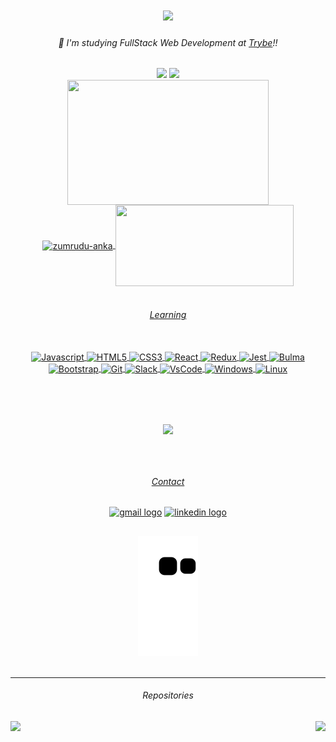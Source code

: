 <h1 align="center">
  <a href="https://git.io/typing-svg">
    <img src="https://readme-typing-svg.herokuapp.com/?lines=Hello+World!+👋;+I'am+Rafael+Souza!+🇧🇷;&center=true&size=30">
  </a>
<!--   <img align="right" width=130 src="https://c.tenor.com/rkY5QA5c3VAAAAAC/gato-digitando.gif" /> -->
</h1>

<h6 align="center">🌱 I'm studying FullStack Web Development at <a href="https://www.betrybe.com/"><i>Trybe</i></a>!!</h6>

##

<div align="center">
  <img width=430 src="https://github-readme-stats.vercel.app/api?hide_title=true&&include_all_commits=true&count_private=true&disable_animations=false&username=Rafael-Souza-97&show_icons=true&theme=react&border_color=61dafb&hide_border=true" />
  <img width=140 src="https://c.tenor.com/rkY5QA5c3VAAAAAC/gato-digitando.gif" />
</div>

<div align="center">
  <img align="center" width="80%" height=200 src="https://activity-graph.herokuapp.com/graph?username=Rafael-Souza-97&theme=react-dark&bg_color=20232a&hide_border=true&include_all_commits=true&count_private=true&disable_animations=false" />
</div>

<div align=center>
  <a href="https://github.com/denvercoder1/github-readme-streak-stats" title="Go to Source">
  <img align="center" width=285 height=130 src="https://github-readme-streak-stats.herokuapp.com/?user=Rafael-Souza-97&theme=react&border=61dafb&hide_border=true" alt="zumrudu-anka" />
  </a>
  <a href="https://github.com/anuraghazra/github-readme-stats">
  <img width=285 align="center" height=130 src="https://github-readme-stats.vercel.app/api/top-langs/?username=Rafael-Souza-97&hide=c%23,powershell,Mathematica,Ruby,Objective-C,Objective-C%2b%2b,Cuda&title_color=61dafb&text_color=ffffff&icon_color=61dafb&bg_color=20232a&langs_count=8&layout=compact&border_color=61dafb&hide_border=true" />
  </div>

<br>

<h6 align="center">Learning</h6>

<div align="center">
  <a href="https://github.com/Rafael-Souza-97" /><br>
  <img align="center" alt="Javascript" height="35" width="60" src="https://cdn.jsdelivr.net/gh/devicons/devicon/icons/javascript/javascript-original.svg" />
  <img align="center" alt="HTML5" height="35" width="50" src="https://cdn.jsdelivr.net/gh/devicons/devicon/icons/html5/html5-original.svg" />
  <img align="center" alt="CSS3" height="35" width="50" src="https://cdn.jsdelivr.net/gh/devicons/devicon/icons/css3/css3-original.svg" />
  <img align="center" alt="React" height="35" width="50" src="https://cdn.jsdelivr.net/gh/devicons/devicon/icons/react/react-original-wordmark.svg" />
  <img align="center" alt="Redux" height="35" width="50" src="https://cdn.jsdelivr.net/gh/devicons/devicon/icons/redux/redux-original.svg" />
  <img align="center" alt="Jest" height="35" width="50" src="https://cdn.jsdelivr.net/gh/devicons/devicon/icons/jest/jest-plain.svg" />
  <img align="center" alt="Bulma" height="35" width="50"  src="https://cdn.jsdelivr.net/gh/devicons/devicon/icons/bulma/bulma-plain.svg" />
  <img align="center" alt="Bootstrap" height="35" width="50" src="https://cdn.jsdelivr.net/gh/devicons/devicon/icons/bootstrap/bootstrap-original-wordmark.svg" />
  <img align="center" alt="Git" height="35" width="50" src="https://cdn.jsdelivr.net/gh/devicons/devicon/icons/git/git-original.svg" />
  <img align="center" alt="Slack" height="35" width="50" src="https://cdn.jsdelivr.net/gh/devicons/devicon/icons/slack/slack-original.svg" />
  <img align="center" alt="VsCode" height="35" width="50" src="https://cdn.jsdelivr.net/gh/devicons/devicon/icons/vscode/vscode-original.svg" />
  <img align="center" alt="Windows" height="35" width="50" src="https://cdn.jsdelivr.net/gh/devicons/devicon/icons/windows8/windows8-original.svg" />
  <img align="center" alt="Linux" height="35" width="50" src="https://cdn.jsdelivr.net/gh/devicons/devicon/icons/linux/linux-original.svg" />
</div>
  
  ##

<!-- <h6 align="center">Learning</h6>
<div align="center">
  <img align="center" alt="Typescript" height="40" width="40" src="https://cdn.jsdelivr.net/gh/devicons/devicon/icons/typescript/typescript-original.svg" />
  <img align="center" alt="Python" height="40" width="60" src="https://cdn.jsdelivr.net/gh/devicons/devicon/icons/python/python-original-wordmark.svg" />
  <img align="center" alt="Nodejs" height="40" width="60" src="https://cdn.jsdelivr.net/gh/devicons/devicon/icons/nodejs/nodejs-original.svg" />
</div>

## 
-->

<br>
<br>
<br>

<div align="center">
  <img width=90 src="https://visitor-badge.laobi.icu/badge?page_id=Rafael-Souza-97.Rafael-Souza-97&" />
</div>
<br>
<br>

##

<h6 align="center">Contact</h6>
<div align="center">
  <a href = "mailto:apsouza.rafael97@gmail.com"><img src="https://img.shields.io/badge/-Gmail-%23333?style=for-the-badge&logo=gmail&logoColor=white" target="_blank" alt="gmail logo" width=100 height=30 ></a>
  <a href="https://www.linkedin.com/in/rafael-souza97/" target="_blank"><img src="https://img.shields.io/badge/LinkedIn-0077B5?style=for-the-badge&logo=linkedin&logoColor=white" alt="linkedin logo" width=100 height=30 ></a>
</div>

##

<div align="center">
  <img alt="snake eating my contribution" src="https://github.com/Rafael-Souza-97/Rafael-Souza-97/blob/output/github-contribution-grid-snake.svg">
</div>
<br>

<hr>
  
<h6 align="center">Repositories</h6>
  <a align="left" href="https://github.com/Rafael-Souza-97/exchange-wallet" title="Exchange Wallet"><img align="left" height="115" src="https://github-readme-stats.vercel.app/api/pin/?username=Rafael-Souza-97&repo=exchange-wallet&theme=react&border_color=61dafb&border_radius=10"></a>
<div width="10%" align="center">
  <a align="right" href="https://github.com/Rafael-Souza-97/shopping-cart" title="Shopping Cart"><img align="right" height="115" src="https://github-readme-stats.vercel.app/api/pin/?username=Rafael-Souza-97&repo=shopping-cart&theme=react&border_color=61dafb&border_radius=10"></a>
</div>

<!-- <div align="center">
  <h6>References:</h6>
    <h6><a href="https://github.com/rafaballerini">Rafaella Ballerini</a> - 
    <a href="https://github.com/duribeiro">Eduardo Ribeiro</a> - 
    <a href="https://github.com/KushalTanna24">KushalTanna24</a></h6>
</div> -->
